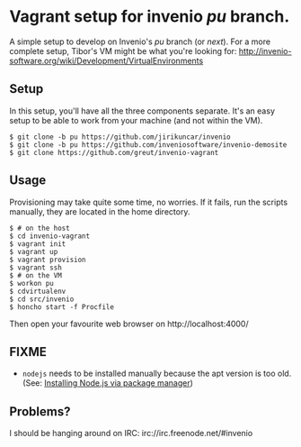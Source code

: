 # Vagrant setup for invenio _pu_ branch.

A simple setup to develop on Invenio's _pu_ branch (or _next_). For a more
complete setup, Tibor's VM might be what you're looking for:
http://invenio-software.org/wiki/Development/VirtualEnvironments

## Setup

In this setup, you'll have all the three components separate. It's an easy
setup to be able to work from your machine (and not within the VM).

    $ git clone -b pu https://github.com/jirikuncar/invenio
    $ git clone -b pu https://github.com/inveniosoftware/invenio-demosite
    $ git clone https://github.com/greut/invenio-vagrant

## Usage

Provisioning may take quite some time, no worries. If it fails, run the scripts
manually, they are located in the home directory.

    $ # on the host
    $ cd invenio-vagrant
    $ vagrant init
    $ vagrant up
    $ vagrant provision
    $ vagrant ssh
    $ # on the VM
    $ workon pu
    $ cdvirtualenv
    $ cd src/invenio
    $ honcho start -f Procfile

Then open your favourite web browser on http://localhost:4000/

## FIXME

* `nodejs` needs to be installed manually because the apt version is too old.
  (See: [Installing Node.js via package
  manager](https://github.com/joyent/node/wiki/Installing-Node.js-via-package-manager))

## Problems?

I should be hanging around on IRC: irc://irc.freenode.net/#invenio
